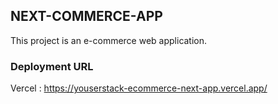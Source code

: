## NEXT-COMMERCE-APP

This project is an e-commerce web application.

### Deployment URL

Vercel : https://youserstack-ecommerce-next-app.vercel.app/
